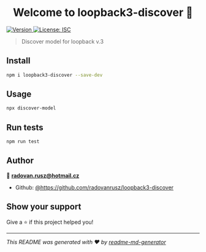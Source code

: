 <h1 align="center">Welcome to loopback3-discover 👋</h1>
<p>
  <a href="https://www.npmjs.com/package/loopback3-discover" target="_blank">
    <img alt="Version" src="https://img.shields.io/npm/v/loopback3-discover.svg">
  </a>
  <a href="#" target="_blank">
    <img alt="License: ISC" src="https://img.shields.io/badge/License-ISC-yellow.svg" />
  </a>
</p>

> Discover model for loopback v.3

## Install

```sh
npm i loopback3-discover --save-dev
```

## Usage

```sh
npx discover-model
```

## Run tests

```sh
npm run test
```

## Author

👤 **radovan.rusz@hotmail.cz**

* Github: [@https:\/\/github.com\/radovanrusz\/loopback3-discover](https://github.com/https:\/\/github.com\/radovanrusz\/loopback3-discover)

## Show your support

Give a ⭐️ if this project helped you!

***
_This README was generated with ❤️ by [readme-md-generator](https://github.com/kefranabg/readme-md-generator)_